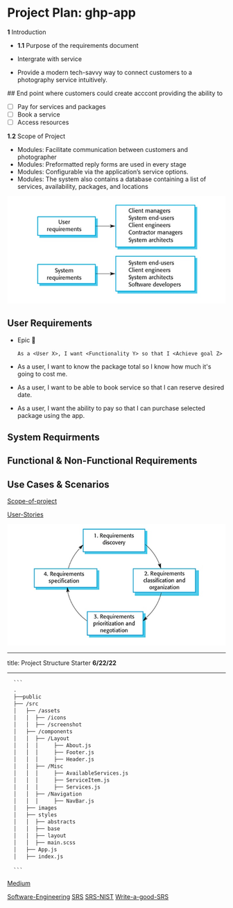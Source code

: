 # Project Plan: ghp-app

**1** Introduction

- **1.1** Purpose of the requirements document

- Intergrate with service
- Provide a modern tech-savvy way to connect customers to a photography service intuitively.

\## End point where customers could create acccont providing the ability to

- [ ] Pay for services and packages
- [ ] Book a service
- [ ] Access resources

**1.2** Scope of Project

- Modules: Facilitate communication between customers and photographer
- Modules: Preformatted reply forms are used in every stage
- Modules: Configurable via the application’s service options.
- Modules: The system also contains a database containing a list of services, availability, packages, and locations

![App Screenshot](./src/assets/Screenshots/RE-User-System.jpg)

## User Requirements

- Epic 📌  

      As a <User X>, I want <Functionality Y> so that I <Achieve goal Z>

- As a user, I want to know the package total so I know how much it's going to cost me.
- As a user, I want to be able to book service so that I can reserve desired date.
- As a user, I want the ability to pay so that I can purchase selected package using the app.

## System Requirments

## Functional & Non-Functional Requirements

## Use Cases & Scenarios

[Scope-of-project](https://medium.com/@ayush_90732/how-to-define-the-project-scope-the-foolproof-way-782b239db2bc)

[User-Stories](https://medium.com/agileinsider/an-introduction-to-user-stories-for-product-managers-c4c4aef38950)

![App Screenshot](./src/assets/Screenshots/RE-Discovery.jpg)

---
title: Project Structure Starter **6/22/22**

---

      ```
      .
      ├──public 
      ├── /src
      │   ├── /assets
      │   │  ├── /icons
      │   │  ├── /screenshot
      │   ├── /components
      │   │  ├── /Layout
      │   │  │     ├── About.js
      │   │  │     ├── Footer.js
      │   │  │     ├── Header.js
      │   │  ├── /Misc
      │   │  │     ├── AvailableServices.js
      │   │  │     ├── ServiceItem.js
      │   │  │     ├── Services.js
      │   │  ├── /Navigation
      │   │  │     ├── NavBar.js
      │   ├── images
      │   ├── styles
      │   │  ├── abstracts
      │   │  ├── base
      │   │  ├── layout
      │   │  ├── main.scss
      │   ├── App.js
      │   ├── index.js
      
      ```

[Medium](https://medium.com/@jilvanpinheiro/software-development-life-cycle-sdlc-phases-40d46afbe384)

[Software-Engineering](https://ifs.host.cs.st-andrews.ac.uk/Books/SE9/Web/index.html)
[SRS](https://medium.com/trailblazer-of-salesforce/software-requirements-specification-srs-document-fd9ab103b18#_Toc77487621)
[SRS-NIST](https://nvlpubs.nist.gov/nistpubs/ams/NIST.AMS.300-2.pdf)
[Write-a-good-SRS](https://www.geeksforgeeks.org/how-to-write-a-good-srs-for-your-project/?ref=lbp)
